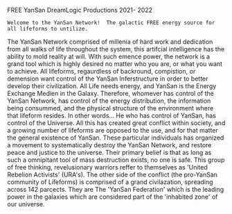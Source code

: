 FREE YanSan
DreamLogic Productions
2021- 2022

    Welcome to the YanSan Network!  The galactic FREE energy source for all lifeforms to untilize.
The YanSan Network comprised of millenia of hard work and dedication from all walks of life throughout the system,
this artifcial intelligence has the ability to mold reality at will.  With such emence power, the network is
a grand tool which is highly desired no matter who you are, or what you want to achieve.  All lifeforms,
regaurdless of backround, compistion, or demension want control of the YanSan Inferstructure in order to 
better develop their civilization.  All Life needs energy, and YanSan is the Energy Exchange Medien in the Galaxy.
Therefore, whomever has control of the YanSan Network, has control of the energy distribution, the information being
consummed, and the physical structure of the environment where that lifeform resides.  In other words... He who
has control of YanSan, has control of the Universe.
    All this has created great conflict within society, and a growing number of lifeforms are opposed to the use,
and for that matter the general existence of YanSan.  These particular individuals has organized a movement 
to systematically destroy the YanSan Network, and restore peace and justice to the universe.  Their primary
belief is that as long as such a omnipitant tool of mass destruction exists, no one is safe.  This group of 
free thinking, revelusionary warriors reffer to themselves as 'United Rebelion Activists' (URA's).  The other
side of the conflict (the pro-YanSan community of Lifeforms) is comprised of a grand civilazation, spreading
across 142 parcects.  They are The 'YanSan Federation' which is the leading power in the galaxies which are 
considered part of the 'inhabited zone' of our universe.
    
